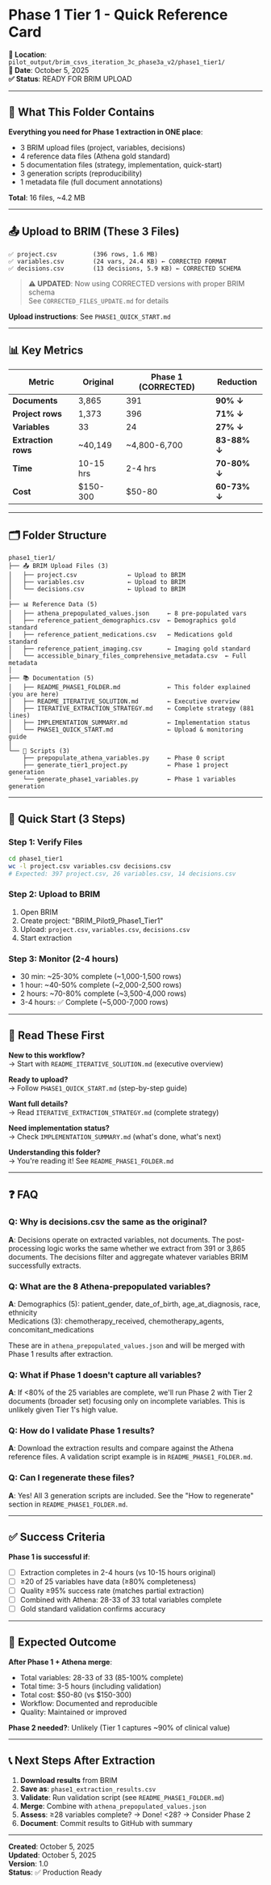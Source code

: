 # Phase 1 Tier 1 - Quick Reference Card

**📁 Location**: `pilot_output/brim_csvs_iteration_3c_phase3a_v2/phase1_tier1/`  
**📅 Date**: October 5, 2025  
**✅ Status**: READY FOR BRIM UPLOAD

---

## 🎯 What This Folder Contains

**Everything you need for Phase 1 extraction in ONE place**:
- 3 BRIM upload files (project, variables, decisions)
- 4 reference data files (Athena gold standard)
- 5 documentation files (strategy, implementation, quick-start)
- 3 generation scripts (reproducibility)
- 1 metadata file (full document annotations)

**Total**: 16 files, ~4.2 MB

---

## 📤 Upload to BRIM (These 3 Files)

```
✅ project.csv          (396 rows, 1.6 MB)
✅ variables.csv        (24 vars, 24.4 KB) ← CORRECTED FORMAT
✅ decisions.csv        (13 decisions, 5.9 KB) ← CORRECTED SCHEMA
```

> **⚠️ UPDATED**: Now using CORRECTED versions with proper BRIM schema  
> See `CORRECTED_FILES_UPDATE.md` for details

**Upload instructions**: See `PHASE1_QUICK_START.md`

---

## 📊 Key Metrics

| Metric | Original | Phase 1 (CORRECTED) | Reduction |
|--------|----------|---------------------|-----------|
| **Documents** | 3,865 | 391 | **90% ↓** |
| **Project rows** | 1,373 | 396 | **71% ↓** |
| **Variables** | 33 | 24 | **27% ↓** |
| **Extraction rows** | ~40,149 | ~4,800-6,700 | **83-88% ↓** |
| **Time** | 10-15 hrs | 2-4 hrs | **70-80% ↓** |
| **Cost** | $150-300 | $50-80 | **60-73% ↓** |

---

## 🗂️ Folder Structure

```
phase1_tier1/
├── 📤 BRIM Upload Files (3)
│   ├── project.csv              ← Upload to BRIM
│   ├── variables.csv            ← Upload to BRIM
│   └── decisions.csv            ← Upload to BRIM
│
├── 📊 Reference Data (5)
│   ├── athena_prepopulated_values.json     ← 8 pre-populated vars
│   ├── reference_patient_demographics.csv  ← Demographics gold standard
│   ├── reference_patient_medications.csv   ← Medications gold standard
│   ├── reference_patient_imaging.csv       ← Imaging gold standard
│   └── accessible_binary_files_comprehensive_metadata.csv  ← Full metadata
│
├── 📚 Documentation (5)
│   ├── README_PHASE1_FOLDER.md             ← This folder explained (you are here)
│   ├── README_ITERATIVE_SOLUTION.md        ← Executive overview
│   ├── ITERATIVE_EXTRACTION_STRATEGY.md    ← Complete strategy (881 lines)
│   ├── IMPLEMENTATION_SUMMARY.md           ← Implementation status
│   └── PHASE1_QUICK_START.md               ← Upload & monitoring guide
│
└── 🔧 Scripts (3)
    ├── prepopulate_athena_variables.py     ← Phase 0 script
    ├── generate_tier1_project.py           ← Phase 1 project generation
    └── generate_phase1_variables.py        ← Phase 1 variables generation
```

---

## 🚀 Quick Start (3 Steps)

### Step 1: Verify Files
```bash
cd phase1_tier1
wc -l project.csv variables.csv decisions.csv
# Expected: 397 project.csv, 26 variables.csv, 14 decisions.csv
```

### Step 2: Upload to BRIM
1. Open BRIM
2. Create project: "BRIM_Pilot9_Phase1_Tier1"
3. Upload: `project.csv`, `variables.csv`, `decisions.csv`
4. Start extraction

### Step 3: Monitor (2-4 hours)
- 30 min: ~25-30% complete (~1,000-1,500 rows)
- 1 hour: ~40-50% complete (~2,000-2,500 rows)
- 2 hours: ~70-80% complete (~3,500-4,000 rows)
- 3-4 hours: ✅ Complete (~5,000-7,000 rows)

---

## 📖 Read These First

**New to this workflow?**  
→ Start with `README_ITERATIVE_SOLUTION.md` (executive overview)

**Ready to upload?**  
→ Follow `PHASE1_QUICK_START.md` (step-by-step guide)

**Want full details?**  
→ Read `ITERATIVE_EXTRACTION_STRATEGY.md` (complete strategy)

**Need implementation status?**  
→ Check `IMPLEMENTATION_SUMMARY.md` (what's done, what's next)

**Understanding this folder?**  
→ You're reading it! See `README_PHASE1_FOLDER.md`

---

## ❓ FAQ

### Q: Why is decisions.csv the same as the original?
**A**: Decisions operate on extracted variables, not documents. The post-processing logic works the same whether we extract from 391 or 3,865 documents. The decisions filter and aggregate whatever variables BRIM successfully extracts.

### Q: What are the 8 Athena-prepopulated variables?
**A**: Demographics (5): patient_gender, date_of_birth, age_at_diagnosis, race, ethnicity  
Medications (3): chemotherapy_received, chemotherapy_agents, concomitant_medications

These are in `athena_prepopulated_values.json` and will be merged with Phase 1 results after extraction.

### Q: What if Phase 1 doesn't capture all variables?
**A**: If <80% of the 25 variables are complete, we'll run Phase 2 with Tier 2 documents (broader set) focusing only on incomplete variables. This is unlikely given Tier 1's high value.

### Q: How do I validate Phase 1 results?
**A**: Download the extraction results and compare against the Athena reference files. A validation script example is in `README_PHASE1_FOLDER.md`.

### Q: Can I regenerate these files?
**A**: Yes! All 3 generation scripts are included. See the "How to regenerate" section in `README_PHASE1_FOLDER.md`.

---

## ✅ Success Criteria

**Phase 1 is successful if**:
- [ ] Extraction completes in 2-4 hours (vs 10-15 hours original)
- [ ] ≥20 of 25 variables have data (≥80% completeness)
- [ ] Quality ≥95% success rate (matches partial extraction)
- [ ] Combined with Athena: 28-33 of 33 total variables complete
- [ ] Gold standard validation confirms accuracy

---

## 🎯 Expected Outcome

**After Phase 1 + Athena merge**:
- Total variables: 28-33 of 33 (85-100% complete)
- Total time: 3-5 hours (including validation)
- Total cost: $50-80 (vs $150-300)
- Workflow: Documented and reproducible
- Quality: Maintained or improved

**Phase 2 needed?**: Unlikely (Tier 1 captures ~90% of clinical value)

---

## 📞 Next Steps After Extraction

1. **Download results** from BRIM
2. **Save as**: `phase1_extraction_results.csv`
3. **Validate**: Run validation script (see `README_PHASE1_FOLDER.md`)
4. **Merge**: Combine with `athena_prepopulated_values.json`
5. **Assess**: ≥28 variables complete? → Done! <28? → Consider Phase 2
6. **Document**: Commit results to GitHub with summary

---

**Created**: October 5, 2025  
**Updated**: October 5, 2025  
**Version**: 1.0  
**Status**: ✅ Production Ready
